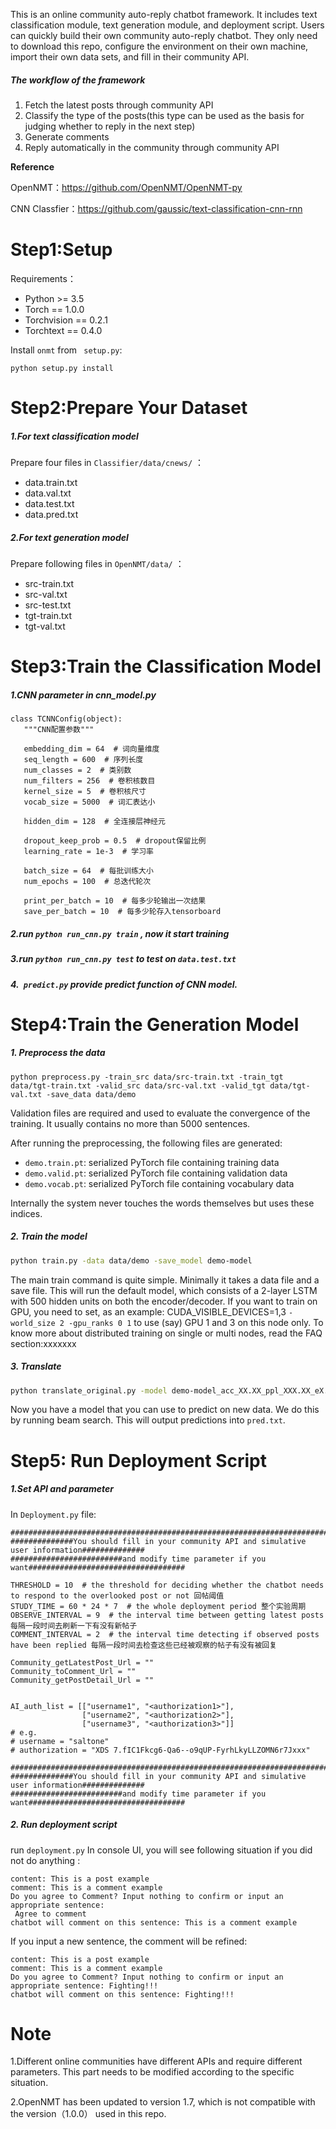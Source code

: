 This is an online community auto-reply chatbot framework. It includes text classification module, text generation module, and deployment script. Users can quickly build their own community auto-reply chatbot. They only need to download this repo, configure the environment on their own machine,  import their own data sets, and fill in their community API.
##### The workflow of the framework
1. Fetch the latest posts through community API
2. Classify the type of the posts(this type can be used as the basis for judging whether to reply in the next step)
3. Generate comments
4. Reply automatically in the community through community API

**Reference**

OpenNMT：https://github.com/OpenNMT/OpenNMT-py

CNN Classfier：https://github.com/gaussic/text-classification-cnn-rnn

# Step1:Setup

Requirements：

- Python >= 3.5
- Torch == 1.0.0
- Torchvision == 0.2.1
- Torchtext == 0.4.0

Install ``` onmt ``` from ```  setup.py ```:
``` 
python setup.py install
 ```
# Step2:Prepare Your Dataset

##### 1.For text classification model

Prepare four files in ``` Classifier/data/cnews/ ``` ：
- data.train.txt
- data.val.txt
- data.test.txt
- data.pred.txt

##### 2.For text generation model

Prepare following files in ``` OpenNMT/data/ ``` ：
- src-train.txt
- src-val.txt
- src-test.txt
- tgt-train.txt
- tgt-val.txt

# Step3:Train the Classification Model

##### 1.CNN parameter in cnn_model.py
 ```
class TCNNConfig(object):
    """CNN配置参数"""

    embedding_dim = 64  # 词向量维度
    seq_length = 600  # 序列长度
    num_classes = 2  # 类别数
    num_filters = 256  # 卷积核数目
    kernel_size = 5  # 卷积核尺寸
    vocab_size = 5000  # 词汇表达小

    hidden_dim = 128  # 全连接层神经元

    dropout_keep_prob = 0.5  # dropout保留比例
    learning_rate = 1e-3  # 学习率

    batch_size = 64  # 每批训练大小
    num_epochs = 100  # 总迭代轮次

    print_per_batch = 10  # 每多少轮输出一次结果
    save_per_batch = 10  # 每多少轮存入tensorboard
 ```

##### 2.run ``` python run_cnn.py train ``` , now it start training



##### 3.run ``` python run_cnn.py test ```  to test on ```data.test.txt```

##### 4.```  predict.py ``` provide predict function of CNN model.

# Step4:Train the Generation Model

##### 1. Preprocess the data

```
python preprocess.py -train_src data/src-train.txt -train_tgt data/tgt-train.txt -valid_src data/src-val.txt -valid_tgt data/tgt-val.txt -save_data data/demo
```

Validation files are required and used to evaluate the convergence of the training. It usually contains no more than 5000 sentences.


After running the preprocessing, the following files are generated:

* `demo.train.pt`: serialized PyTorch file containing training data
* `demo.valid.pt`: serialized PyTorch file containing validation data
* `demo.vocab.pt`: serialized PyTorch file containing vocabulary data


Internally the system never touches the words themselves but uses these indices.

##### 2. Train the model

```bash
python train.py -data data/demo -save_model demo-model
```

The main train command is quite simple. Minimally it takes a data file and a save file.  This will run the default model, which consists of a 2-layer LSTM with 500 hidden units on both the encoder/decoder. If you want to train on GPU, you need to set, as an example: CUDA_VISIBLE_DEVICES=1,3 `-world_size 2 -gpu_ranks 0 1` to use (say) GPU 1 and 3 on this node only. To know more about distributed training on single or multi nodes, read the FAQ section:xxxxxxx

##### 3. Translate

```bash
python translate_original.py -model demo-model_acc_XX.XX_ppl_XXX.XX_eX.pt -src data/src-test.txt -output pred.txt -replace_unk -verbose
```
Now you have a model that you can use to predict on new data. We do this by running beam search. This will output predictions into `pred.txt`.

# Step5: Run Deployment Script

##### 1.Set  API and parameter
In ```Deployment.py``` file:
```
#################################################################################################
##############You should fill in your community API and simulative user information##############
#########################and modify time parameter if you want###################################

THRESHOLD = 10  # the threshold for deciding whether the chatbot needs to respond to the overlooked post or not 回帖阈值
STUDY_TIME = 60 * 24 * 7  # the whole deployment period 整个实验周期
OBSERVE_INTERVAL = 9  # the interval time between getting latest posts 每隔一段时间去刷新一下有没有新帖子
COMMENT_INTERVAL = 2  # the interval time detecting if observed posts have been replied 每隔一段时间去检查这些已经被观察的帖子有没有被回复 

Community_getLatestPost_Url = ""
Community_toComment_Url = ""
Community_getPostDetail_Url = ""


AI_auth_list = [["username1", "<authorization1>"],
                ["username2", "<authorization2>"],
                ["username3", "<authorization3>"]]
# e.g.
# username = "saltone"
# authorization = "XDS 7.fIC1Fkcg6-Qa6--o9qUP-FyrhLkyLLZOMN6r7Jxxx"

#################################################################################################
##############You should fill in your community API and simulative user information##############
#########################and modify time parameter if you want###################################
```
##### 2. Run deployment script

run ``` deployment.py ```
In console UI, you will see following situation if you did not do anything :
```
content: This is a post example
comment: This is a comment example
Do you agree to Comment? Input nothing to confirm or input an appropriate sentence:
 Agree to comment
chatbot will comment on this sentence: This is a comment example
```
If you input a new sentence, the comment will be refined:
```
content: This is a post example
comment: This is a comment example
Do you agree to Comment? Input nothing to confirm or input an appropriate sentence: Fighting!!!
chatbot will comment on this sentence: Fighting!!!
```

# Note

1.Different online communities have different APIs and require different parameters. This part needs to be modified according to the specific situation.

2.OpenNMT has been updated to version 1.7, which is not compatible with the version（1.0.0） used in this repo.